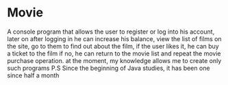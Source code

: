 # Movie
A console program that allows the user to register or log into his account, later on after logging in he can increase his balance, view the list of films on the site, go to them to find out about the film, if the user likes it, he can buy a ticket to the film if no, he can return to the movie list and repeat the movie purchase operation. at the moment, my knowledge allows me to create only such programs  P.S Since the beginning of Java studies, it has been one since half a month
